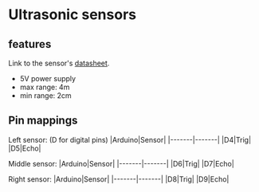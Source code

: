 # Ultrasonic sensors
## features
Link to the sensor's [datasheet](https://www.mouser.com/ds/2/813/HCSR04-1022824.pdf).
* 5V power supply
* max range: 4m
* min range: 2cm

## Pin mappings
Left sensor: (D for digital pins)
|Arduino|Sensor|
|-------|-------|
|D4|Trig|
|D5|Echo|

Middle sensor:
|Arduino|Sensor|
|-------|-------|
|D6|Trig|
|D7|Echo|

Right sensor: 
|Arduino|Sensor|
|-------|-------|
|D8|Trig|
|D9|Echo|